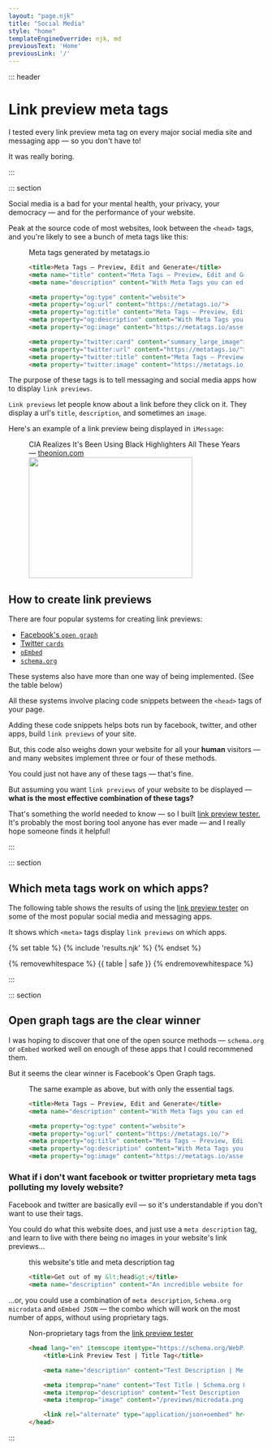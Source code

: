 ```yaml
---
layout: "page.njk"
title: "Social Media"
style: "home"
templateEngineOverride: njk, md
previousText: 'Home'
previousLink: '/'
---
```


::: header

<h1>
    <span class="highlight">Link preview meta tags</span>
</h1>

<p>
    <span class="highlight">I tested every link preview meta tag on every major social media site and messaging app — so you don't have to!</span>
</p>

<p><span class="highlight">It was really boring.</span></p>


:::

::: section

Social media is a bad for your mental health, your privacy, your democracy — and for the performance of your website.

Peak at the source code of most websites, look between the `<head>` tags, and you're likely to see a bunch of meta tags like this:

<figure>

<figcaption>Meta tags generated by&nbsp;metatags.io</figcaption>

```html
<title>Meta Tags — Preview, Edit and Generate</title>
<meta name="title" content="Meta Tags — Preview, Edit and Generate">
<meta name="description" content="With Meta Tags you can edit and experiment with your content then preview how your webpage will look on Google, Facebook, Twitter and more!">

<meta property="og:type" content="website">
<meta property="og:url" content="https://metatags.io/">
<meta property="og:title" content="Meta Tags — Preview, Edit and Generate">
<meta property="og:description" content="With Meta Tags you can edit and experiment with your content then preview how your webpage will look on Google, Facebook, Twitter and more!">
<meta property="og:image" content="https://metatags.io/assets/meta-tags-16a33a6a8531e519cc0936fbba0ad904e52d35f34a46c97a2c9f6f7dd7d336f2.png">

<meta property="twitter:card" content="summary_large_image">
<meta property="twitter:url" content="https://metatags.io/">
<meta property="twitter:title" content="Meta Tags — Preview, Edit and Generate"><meta property="twitter:description" content="With Meta Tags you can edit and experiment with your content then preview how your webpage will look on Google, Facebook, Twitter and more!">
<meta property="twitter:image" content="https://metatags.io/assets/meta-tags-16a33a6a8531e519cc0936fbba0ad904e52d35f34a46c97a2c9f6f7dd7d336f2.png">
```

</figure>

The purpose of these tags is to tell messaging and social&nbsp;media&nbsp;apps how to display `link previews`.

`Link previews` let people know about a link before they click on it. They display a url's `title`, `description`, and sometimes an `image`.

Here's an example of a link preview being displayed in `iMessage`:

<figure class="bg-shade">

<figcaption>
    CIA Realizes It's Been Using Black Highlighters All These Years — <a href="https://www.theonion.com/cia-realizes-its-been-using-black-highlighters-all-thes-1819568147">theonion.com</a>
</figcaption>

<img src="/images/link-preview-example.png" width="322px" height="238px"/>

</figure>

## How to create link previews

There are four popular systems for creating link previews:

- [Facebook's `open graph`](https://ogp.me/)
- [Twitter `cards`](https://developer.twitter.com/en/docs/twitter-for-websites/cards/overview/abouts-cards) 
- [`oEmbed`](https://oembed.com/)
- [`schema.org`](https://schema.org/docs/documents.html)

These systems also have more than one way of being implemented. (See the table below)

All these systems involve placing code snippets between the `<head>` tags of your page.

Adding these code snippets helps bots run by facebook, twitter, and other apps, build `link previews` of your site.

But, this code also weighs down your website for all your **human** visitors — and many websites implement three or four of these methods.

You could just not have any of these tags — that's fine.

But assuming you want `link previews` of your website to be displayed — **what is the most effective combination of these tags?** 

That's something the world needed to know — so I built [link&nbsp;preview&nbsp;tester.](/link-preview-tester) It's probably the most boring tool anyone has ever made — and I really hope someone finds it helpful!

:::


::: section

## Which meta tags work on which apps?

The following table shows the results of using the [link&nbsp;preview&nbsp;tester](/link-preview-tester) on some of the most popular social media and messaging&nbsp;apps.

It shows which `<meta>` tags display `link previews` on which apps.

{% set table %}
{% include 'results.njk' %}
{% endset %}

{% removewhitespace %}
{{ table | safe }}
{% endremovewhitespace %}

:::


::: section
## Open graph tags are the clear&nbsp;winner

I was hoping to discover that one of the open source methods — `schema.org` or `oEmbed` worked well on enough of these apps that I could recommened them. 

But it seems the clear winner is Facebook's Open Graph tags.


<figure>

<figcaption>
    The same example as above, but with only the essential tags.
</figcaption>

```html
<title>Meta Tags — Preview, Edit and Generate</title>
<meta name="description" content="With Meta Tags you can edit and experiment with your content then preview how your webpage will look on Google, Facebook, Twitter and more!">

<meta property="og:type" content="website">
<meta property="og:url" content="https://metatags.io/">
<meta property="og:title" content="Meta Tags — Preview, Edit and Generate">
<meta property="og:description" content="With Meta Tags you can edit and experiment with your content then preview how your webpage will look on Google, Facebook, Twitter and more!">
<meta property="og:image" content="https://metatags.io/assets/meta-tags-16a33a6a8531e519cc0936fbba0ad904e52d35f34a46c97a2c9f6f7dd7d336f2.png">

```

</figure>


### What if i don't want facebook or twitter proprietary meta tags polluting my lovely website?

Facebook and twitter are basically evil — so it's understandable if you don't want to use their tags.

You could do what this website does, and just use a `meta description` tag, and learn to live with there being no images in your website's link previews…

<figure>

<figcaption>
    this website's title and meta description tag
</figcaption>

```html
<title>Get out of my &lt;head&gt;</title>
<meta name="description" content="An incredible website for testing meta tags">
```

</figure>

…or, you could use a combination of `meta description`, `Schema.org microdata` and `oEmbed JSON` — the combo which will work on the most number of apps, without using proprietary&nbsp;tags.

<figure>

<figcaption>
    Non-proprietary tags from the <a href="/link-preview-tester">link preview tester</a>
</figcaption>

```html
<head lang="en" itemscope itemtype="https://schema.org/WebPage">
    <title>Link Preview Test | Title Tag</title>

    <meta name="description" content="Test Description | Meta Description — This description came from the meta description tag"/>

    <meta itemprop="name" content="Test Title | Schema.org Microdata Title"/>
    <meta itemprop="description" content="Test Description | Schema.org Microdata — This description came from Microdata using Schema.org Schema"/>
    <meta itemprop="image" content="/previews/microdata.png"/>

    <link rel="alternate" type="application/json+oembed" href="https://getoutofmyhead.dev/oembed_link.json" title="Test Title | oEmbed JSON Title Attribute"/>
</head>
```

</figure>


:::



